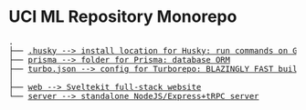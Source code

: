 # UCI ML Repository Monorepo
<pre>
.
├── <a href='https://typicode.github.io/husky/#/'>.husky --> install location for Husky: run commands on Github hooks</a>
├── <a href='https://github.com/uci-ml-repo/monorepo/prisma'>prisma --> folder for Prisma: database ORM</a>
├── <a href='https://turborepo.org/'>turbo.json --> config for Turborepo: BLAZINGLY FAST build tool/monorepo management</a>
│
├── <a href='https://github.com/uci-ml-repo/monorepo/tree/main/web'>web --> Sveltekit full-stack website</a>
└── <a href='https://github.com/uci-ml-repo/monorepo/tree/main/server'>server --> standalone NodeJS/Express+tRPC server</a>
</pre>
